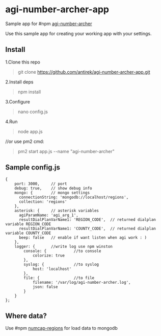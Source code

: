 # agi-number-archer-app

Sample app for #npm [agi-number-archer](http://github.com/antirek/agi-number-archer)

Use this sample app for creating your working app with your settings.


## Install

1.Clone this repo

> git clone https://github.com/antirek/agi-number-archer-app.git

2.Install deps

> npm install

3.Configure

> nano config.js

4.Run

> node app.js   

//or use pm2 cmd: 

> pm2 start app.js --name "agi-number-archer"


## Sample config.js
`````
{
    port: 3000,     // port
    debug: true,    // show debug info
    mongo: {        // mongo settings
      connectionString: 'mongodb://localhost/regions',  
      collection: 'regions'
    },
    asterisk: {     // asterisk variables
      agiParamName: 'agi_arg_1',
      resultDialPlanVarName1: 'REGION_CODE',  // returned dialplan variable REGION_CODE
      resultDialPlanVarName1: 'COUNTY_CODE',  // returned dialplan variable COUNTY_CODE
      beep: false   // enable if want listen when agi work : )
    },
    logger: {       //write log use npm winston
        console: {            //to console
            colorize: true            
        },
        syslog: {             //to syslog
            host: 'localhost'            
        },
        file: {               //to file
            filename: '/var/log/agi-number-archer.log',
            json: false
        }
    }
};
`````

## Where data?

Use #npm [numcap-regions](http://github.com/antirek/numcap-regions) for load data to mongodb